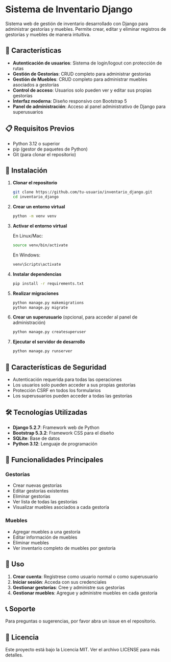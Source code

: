 # Sistema de Inventario Django

Sistema web de gestión de inventario desarrollado con Django para administrar gestorías y muebles. Permite crear, editar y eliminar registros de gestorías y muebles de manera intuitiva.

## 🚀 Características

- **Autenticación de usuarios**: Sistema de login/logout con protección de rutas
- **Gestión de Gestorías**: CRUD completo para administrar gestorías
- **Gestión de Muebles**: CRUD completo para administrar muebles asociados a gestorías
- **Control de acceso**: Usuarios solo pueden ver y editar sus propias gestorías
- **Interfaz moderna**: Diseño responsivo con Bootstrap 5
- **Panel de administración**: Acceso al panel administrativo de Django para superusuarios

## 📋 Requisitos Previos

- Python 3.12 o superior
- pip (gestor de paquetes de Python)
- Git (para clonar el repositorio)

## 🔧 Instalación

1. **Clonar el repositorio**
   ```bash
   git clone https://github.com/tu-usuario/inventario_django.git
   cd inventario_django
   ```

2. **Crear un entorno virtual**
   ```bash
   python -m venv venv
   ```

3. **Activar el entorno virtual**
   
   En Linux/Mac:
   ```bash
   source venv/bin/activate
   ```
   
   En Windows:
   ```bash
   venv\Scripts\activate
   ```

4. **Instalar dependencias**
   ```bash
   pip install -r requirements.txt
   ```

5. **Realizar migraciones**
   ```bash
   python manage.py makemigrations
   python manage.py migrate
   ```

6. **Crear un superusuario** (opcional, para acceder al panel de administración)
   ```bash
   python manage.py createsuperuser
   ```

7. **Ejecutar el servidor de desarrollo**
   ```bash
   python manage.py runserver
   ```


## 🔐 Características de Seguridad

- Autenticación requerida para todas las operaciones
- Los usuarios solo pueden acceder a sus propias gestorías
- Protección CSRF en todos los formularios
- Los superusuarios pueden acceder a todas las gestorías

## 🛠️ Tecnologías Utilizadas

- **Django 5.2.7**: Framework web de Python
- **Bootstrap 5.3.2**: Framework CSS para el diseño
- **SQLite**: Base de datos
- **Python 3.12**: Lenguaje de programación

## 📝 Funcionalidades Principales

### Gestorías
- Crear nuevas gestorías
- Editar gestorías existentes
- Eliminar gestorías
- Ver lista de todas las gestorías
- Visualizar muebles asociados a cada gestoría

### Muebles
- Agregar muebles a una gestoría
- Editar información de muebles
- Eliminar muebles
- Ver inventario completo de muebles por gestoría

## 👥 Uso

1. **Crear cuenta**: Regístrese como usuario normal o como superusuario
2. **Iniciar sesión**: Acceda con sus credenciales
3. **Gestionar gestorías**: Cree y administre sus gestorías
4. **Gestionar muebles**: Agregue y administre muebles en cada gestoría

## 📞 Soporte

Para preguntas o sugerencias, por favor abra un issue en el repositorio.

## 📄 Licencia

Este proyecto está bajo la Licencia MIT. Ver el archivo LICENSE para más detalles.

